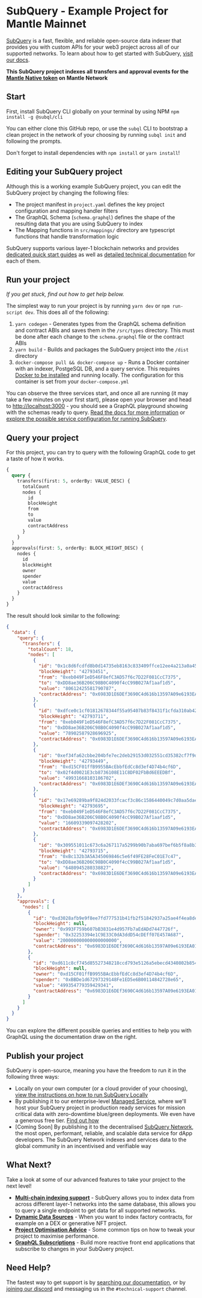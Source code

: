 # SubQuery - Example Project for Mantle Mainnet

[SubQuery](https://subquery.network) is a fast, flexible, and reliable open-source data indexer that provides you with custom APIs for your web3 project across all of our supported networks. To learn about how to get started with SubQuery, [visit our docs](https://academy.subquery.network).

**This SubQuery project indexes all transfers and approval events for the [Mantle Native token](https://explorer.mantle.xyz/token/0xDeadDeAddeAddEAddeadDEaDDEAdDeaDDeAD0000/token-transfers) on Mantle Network**

## Start

First, install SubQuery CLI globally on your terminal by using NPM `npm install -g @subql/cli`

You can either clone this GitHub repo, or use the `subql` CLI to bootstrap a clean project in the network of your choosing by running `subql init` and following the prompts.

Don't forget to install dependencies with `npm install` or `yarn install`!

## Editing your SubQuery project

Although this is a working example SubQuery project, you can edit the SubQuery project by changing the following files:

- The project manifest in `project.yaml` defines the key project configuration and mapping handler filters
- The GraphQL Schema (`schema.graphql`) defines the shape of the resulting data that you are using SubQuery to index
- The Mapping functions in `src/mappings/` directory are typescript functions that handle transformation logic

SubQuery supports various layer-1 blockchain networks and provides [dedicated quick start guides](https://academy.subquery.network/quickstart/quickstart.html) as well as [detailed technical documentation](https://academy.subquery.network/build/introduction.html) for each of them.

## Run your project

_If you get stuck, find out how to get help below._

The simplest way to run your project is by running `yarn dev` or `npm run-script dev`. This does all of the following:

1.  `yarn codegen` - Generates types from the GraphQL schema definition and contract ABIs and saves them in the `/src/types` directory. This must be done after each change to the `schema.graphql` file or the contract ABIs
2.  `yarn build` - Builds and packages the SubQuery project into the `/dist` directory
3.  `docker-compose pull && docker-compose up` - Runs a Docker container with an indexer, PostgeSQL DB, and a query service. This requires [Docker to be installed](https://docs.docker.com/engine/install) and running locally. The configuration for this container is set from your `docker-compose.yml`

You can observe the three services start, and once all are running (it may take a few minutes on your first start), please open your browser and head to [http://localhost:3000](http://localhost:3000) - you should see a GraphQL playground showing with the schemas ready to query. [Read the docs for more information](https://academy.subquery.network/run_publish/run.html) or [explore the possible service configuration for running SubQuery](https://academy.subquery.network/run_publish/references.html).

## Query your project

For this project, you can try to query with the following GraphQL code to get a taste of how it works.

```graphql
{
  query {
    transfers(first: 5, orderBy: VALUE_DESC) {
      totalCount
      nodes {
        id
        blockHeight
        from
        to
        value
        contractAddress
      }
    }
  }
  approvals(first: 5, orderBy: BLOCK_HEIGHT_DESC) {
    nodes {
      id
      blockHeight
      owner
      spender
      value
      contractAddress
    }
  }
}
```

The result should look similar to the following:

```json
{
  "data": {
    "query": {
      "transfers": {
        "totalCount": 18,
        "nodes": [
          {
            "id": "0x1c8d6fcdfd8b0d14735eb8163c833409ffce12ee4a213a0a45a2134b9601a5fc",
            "blockHeight": "42793451",
            "from": "0xeb049F1eD546F8efC3AD57f6c7D22F081CcC7375",
            "to": "0xDD8ae36B206C98B0C4090f4cC99B027Af1aaf1d5",
            "value": "80612425581790787",
            "contractAddress": "0x6983D1E6DEf3690C4d616b13597A09e6193EA013"
          },
          {
            "id": "0xdfce0c1cf01812678344f55a95407b83f8431f1cfda310ab426fd03063746d04",
            "blockHeight": "42793711",
            "from": "0xeb049F1eD546F8efC3AD57f6c7D22F081CcC7375",
            "to": "0xDD8ae36B206C98B0C4090f4cC99B027Af1aaf1d5",
            "value": "78902587928696925",
            "contractAddress": "0x6983D1E6DEf3690C4d616b13597A09e6193EA013"
          },
          {
            "id": "0xef34fa62cbbe204bfe7ec2deb29153d032551cd35382cf7f9d4b97a1e532a9d0",
            "blockHeight": "42793449",
            "from": "0xd15CF01ffB9955BAcEbbfEdCc8d3ef4D74b4cf6D",
            "to": "0x02f4d0021E3cb8736108E11C8DF02FbBd6EEEDBf",
            "value": "49931668103186702",
            "contractAddress": "0x6983D1E6DEf3690C4d616b13597A09e6193EA013"
          },
          {
            "id": "0x17e69289ba9f824d2033fcacf3c86c1586440049c7d0aa5dae15b7ddf46e182f",
            "blockHeight": "42793695",
            "from": "0xeb049F1eD546F8efC3AD57f6c7D22F081CcC7375",
            "to": "0xDD8ae36B206C98B0C4090f4cC99B027Af1aaf1d5",
            "value": "16609339097428202",
            "contractAddress": "0x6983D1E6DEf3690C4d616b13597A09e6193EA013"
          },
          {
            "id": "0x309551011c673c6a267117a5299b90b7aba697bef6b5f8a8b3c9f2866d66a2e0",
            "blockHeight": "42793715",
            "from": "0xBc132b3A5A345069846c5e6f49FE28FeC01E7c47",
            "to": "0xDD8ae36B206C98B0C4090f4cC99B027Af1aaf1d5",
            "value": "6480945280338827",
            "contractAddress": "0x6983D1E6DEf3690C4d616b13597A09e6193EA013"
          }
        ]
      }
    },
    "approvals": {
      "nodes": [
        {
          "id": "0xd3028afb9e9f8ee7fd777531b41fb2f51842937a25ae4f4ea8de90177c611375",
          "blockHeight": null,
          "owner": "0x993F759b607bB3831e4d957Fb7aEdADd7447726f",
          "spender": "0x32253394e1C9E33C0dA3ddD54cDEff07E457A687",
          "value": "200000000000000000000",
          "contractAddress": "0x6983D1E6DEf3690C4d616b13597A09e6193EA013"
        },
        {
          "id": "0xd611c8cf745d85527348218ccd793e5126a5ebecd4340802b8540ee992e3d3bb",
          "blockHeight": null,
          "owner": "0xd15CF01ffB9955BAcEbbfEdCc8d3ef4D74b4cf6D",
          "spender": "0xBBDe1d67297329148Fe1ED5e6B00114842728e65",
          "value": "499354779359429341",
          "contractAddress": "0x6983D1E6DEf3690C4d616b13597A09e6193EA013"
        }
      ]
    }
  }
}
```

You can explore the different possible queries and entities to help you with GraphQL using the documentation draw on the right.

## Publish your project

SubQuery is open-source, meaning you have the freedom to run it in the following three ways:

- Locally on your own computer (or a cloud provider of your choosing), [view the instructions on how to run SubQuery Locally](https://academy.subquery.network/run_publish/run.html)
- By publishing it to our enterprise-level [Managed Service](https://managedservice.subquery.network), where we'll host your SubQuery project in production ready services for mission critical data with zero-downtime blue/green deployments. We even have a generous free tier. [Find out how](https://academy.subquery.network/run_publish/publish.html)
- [Coming Soon] By publishing it to the decentralised [SubQuery Network](https://subquery.network/network), the most open, performant, reliable, and scalable data service for dApp developers. The SubQuery Network indexes and services data to the global community in an incentivised and verifiable way

## What Next?

Take a look at some of our advanced features to take your project to the next level!

- [**Multi-chain indexing support**](https://academy.subquery.network/build/multi-chain.html) - SubQuery allows you to index data from across different layer-1 networks into the same database, this allows you to query a single endpoint to get data for all supported networks.
- [**Dynamic Data Sources**](https://academy.subquery.network/build/dynamicdatasources.html) - When you want to index factory contracts, for example on a DEX or generative NFT project.
- [**Project Optimisation Advice**](https://academy.subquery.network/build/optimisation.html) - Some common tips on how to tweak your project to maximise performance.
- [**GraphQL Subscriptions**](https://academy.subquery.network/run_publish/subscription.html) - Build more reactive front end applications that subscribe to changes in your SubQuery project.

## Need Help?

The fastest way to get support is by [searching our documentation](https://academy.subquery.network), or by [joining our discord](https://discord.com/invite/subquery) and messaging us in the `#technical-support` channel.
